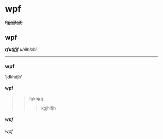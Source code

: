 # wpf 
~~fgjgjjfgjfj~~
## wpf 
***rfutjfjf***
_uhilhlohi_
______________
### wpf 
'jdkhdjh'
#### wpf
>>fgkhjgj 
>>>kgjhifjh
##### wpf
###### wpf
